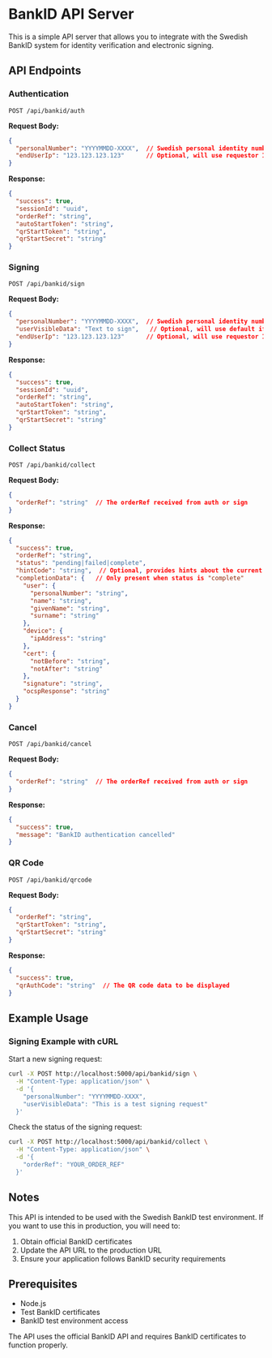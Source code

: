 # BankID API Server

This is a simple API server that allows you to integrate with the Swedish BankID system for identity verification and electronic signing.

## API Endpoints

### Authentication

```
POST /api/bankid/auth
```

**Request Body:**
```json
{
  "personalNumber": "YYYYMMDD-XXXX",  // Swedish personal identity number
  "endUserIp": "123.123.123.123"      // Optional, will use requestor IP if not provided
}
```

**Response:**
```json
{
  "success": true,
  "sessionId": "uuid",
  "orderRef": "string",
  "autoStartToken": "string",
  "qrStartToken": "string",
  "qrStartSecret": "string"
}
```

### Signing

```
POST /api/bankid/sign
```

**Request Body:**
```json
{
  "personalNumber": "YYYYMMDD-XXXX",  // Swedish personal identity number
  "userVisibleData": "Text to sign",   // Optional, will use default if not provided
  "endUserIp": "123.123.123.123"      // Optional, will use requestor IP if not provided
}
```

**Response:**
```json
{
  "success": true,
  "sessionId": "uuid",
  "orderRef": "string",
  "autoStartToken": "string",
  "qrStartToken": "string",
  "qrStartSecret": "string"
}
```

### Collect Status

```
POST /api/bankid/collect
```

**Request Body:**
```json
{
  "orderRef": "string"  // The orderRef received from auth or sign
}
```

**Response:**
```json
{
  "success": true,
  "orderRef": "string",
  "status": "pending|failed|complete",
  "hintCode": "string",  // Optional, provides hints about the current state
  "completionData": {   // Only present when status is "complete"
    "user": {
      "personalNumber": "string",
      "name": "string",
      "givenName": "string",
      "surname": "string"
    },
    "device": {
      "ipAddress": "string"
    },
    "cert": {
      "notBefore": "string",
      "notAfter": "string"
    },
    "signature": "string",
    "ocspResponse": "string"
  }
}
```

### Cancel

```
POST /api/bankid/cancel
```

**Request Body:**
```json
{
  "orderRef": "string"  // The orderRef received from auth or sign
}
```

**Response:**
```json
{
  "success": true,
  "message": "BankID authentication cancelled"
}
```

### QR Code

```
POST /api/bankid/qrcode
```

**Request Body:**
```json
{
  "orderRef": "string",
  "qrStartToken": "string",
  "qrStartSecret": "string"
}
```

**Response:**
```json
{
  "success": true,
  "qrAuthCode": "string"  // The QR code data to be displayed
}
```

## Example Usage

### Signing Example with cURL

Start a new signing request:

```sh
curl -X POST http://localhost:5000/api/bankid/sign \
  -H "Content-Type: application/json" \
  -d '{
    "personalNumber": "YYYYMMDD-XXXX",
    "userVisibleData": "This is a test signing request"
  }'
```

Check the status of the signing request:

```sh
curl -X POST http://localhost:5000/api/bankid/collect \
  -H "Content-Type: application/json" \
  -d '{
    "orderRef": "YOUR_ORDER_REF"
  }'
```

## Notes

This API is intended to be used with the Swedish BankID test environment. If you want to use this in production, you will need to:

1. Obtain official BankID certificates
2. Update the API URL to the production URL
3. Ensure your application follows BankID security requirements

## Prerequisites

- Node.js
- Test BankID certificates
- BankID test environment access

The API uses the official BankID API and requires BankID certificates to function properly.
